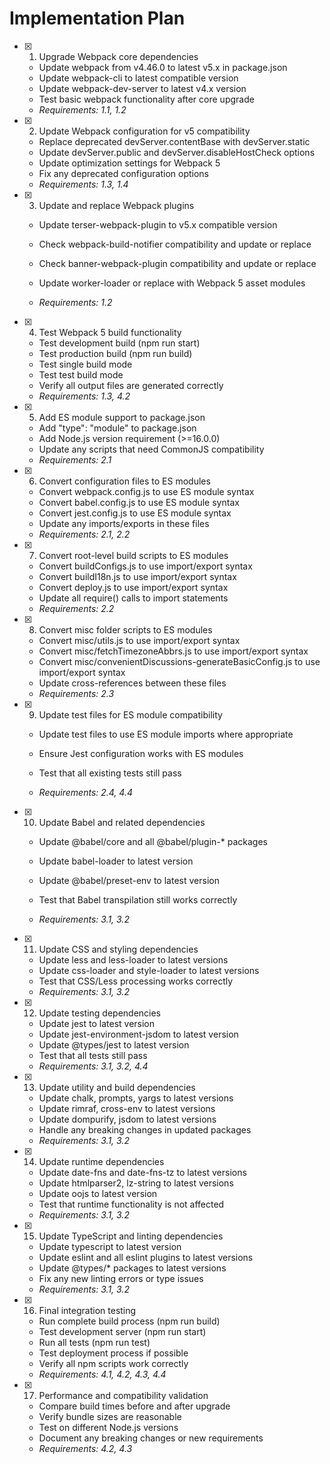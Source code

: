 # Implementation Plan

- [x] 1. Upgrade Webpack core dependencies

  - Update webpack from v4.46.0 to latest v5.x in package.json
  - Update webpack-cli to latest compatible version
  - Update webpack-dev-server to latest v4.x version
  - Test basic webpack functionality after core upgrade
  - _Requirements: 1.1, 1.2_

- [x] 2. Update Webpack configuration for v5 compatibility

  - Replace deprecated devServer.contentBase with devServer.static
  - Update devServer.public and devServer.disableHostCheck options
  - Update optimization settings for Webpack 5
  - Fix any deprecated configuration options
  - _Requirements: 1.3, 1.4_

- [x] 3. Update and replace Webpack plugins



  - Update terser-webpack-plugin to v5.x compatible version
  - Check webpack-build-notifier compatibility and update or replace
  - Check banner-webpack-plugin compatibility and update or replace
  - Update worker-loader or replace with Webpack 5 asset modules

  - _Requirements: 1.2_

- [x] 4. Test Webpack 5 build functionality

  - Test development build (npm run start)
  - Test production build (npm run build)
  - Test single build mode
  - Test test build mode
  - Verify all output files are generated correctly
  - _Requirements: 1.3, 4.2_

- [x] 5. Add ES module support to package.json

  - Add "type": "module" to package.json
  - Add Node.js version requirement (>=16.0.0)
  - Update any scripts that need CommonJS compatibility
  - _Requirements: 2.1_

- [x] 6. Convert configuration files to ES modules

  - Convert webpack.config.js to use ES module syntax
  - Convert babel.config.js to use ES module syntax
  - Convert jest.config.js to use ES module syntax
  - Update any imports/exports in these files
  - _Requirements: 2.1, 2.2_

- [x] 7. Convert root-level build scripts to ES modules

  - Convert buildConfigs.js to use import/export syntax
  - Convert buildI18n.js to use import/export syntax
  - Convert deploy.js to use import/export syntax
  - Update all require() calls to import statements
  - _Requirements: 2.2_

- [x] 8. Convert misc folder scripts to ES modules

  - Convert misc/utils.js to use import/export syntax
  - Convert misc/fetchTimezoneAbbrs.js to use import/export syntax
  - Convert misc/convenientDiscussions-generateBasicConfig.js to use import/export syntax
  - Update cross-references between these files
  - _Requirements: 2.3_

- [x] 9. Update test files for ES module compatibility



  - Update test files to use ES module imports where appropriate
  - Ensure Jest configuration works with ES modules
  - Test that all existing tests still pass

  - _Requirements: 2.4, 4.4_

- [x] 10. Update Babel and related dependencies



  - Update @babel/core and all @babel/plugin-\* packages
  - Update babel-loader to latest version

  - Update @babel/preset-env to latest version
  - Test that Babel transpilation still works correctly
  - _Requirements: 3.1, 3.2_

- [x] 11. Update CSS and styling dependencies



  - Update less and less-loader to latest versions
  - Update css-loader and style-loader to latest versions
  - Test that CSS/Less processing works correctly
  - _Requirements: 3.1, 3.2_

- [x] 12. Update testing dependencies



  - Update jest to latest version
  - Update jest-environment-jsdom to latest version
  - Update @types/jest to latest version
  - Test that all tests still pass
  - _Requirements: 3.1, 3.2, 4.4_

- [x] 13. Update utility and build dependencies

  - Update chalk, prompts, yargs to latest versions
  - Update rimraf, cross-env to latest versions
  - Update dompurify, jsdom to latest versions
  - Handle any breaking changes in updated packages
  - _Requirements: 3.1, 3.2_

- [x] 14. Update runtime dependencies

  - Update date-fns and date-fns-tz to latest versions
  - Update htmlparser2, lz-string to latest versions
  - Update oojs to latest version
  - Test that runtime functionality is not affected
  - _Requirements: 3.1, 3.2_

- [x] 15. Update TypeScript and linting dependencies

  - Update typescript to latest version
  - Update eslint and all eslint plugins to latest versions
  - Update @types/\* packages to latest versions
  - Fix any new linting errors or type issues
  - _Requirements: 3.1, 3.2_

- [x] 16. Final integration testing

  - Run complete build process (npm run build)
  - Test development server (npm run start)
  - Run all tests (npm run test)
  - Test deployment process if possible
  - Verify all npm scripts work correctly
  - _Requirements: 4.1, 4.2, 4.3, 4.4_

- [x] 17. Performance and compatibility validation





  - Compare build times before and after upgrade
  - Verify bundle sizes are reasonable
  - Test on different Node.js versions
  - Document any breaking changes or new requirements
  - _Requirements: 4.2, 4.3_
